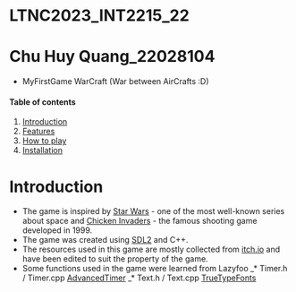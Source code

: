 # LTNC2023_INT2215_22
# Chu Huy Quang_22028104
* MyFirstGame WarCraft (War between AirCrafts :D)
#### Table of contents
1. [Introduction](#introduction)
2. [Features](#features)
3. [How to play](#play)
4. [Installation](#installation)

# Introduction <a name="introduction"></a>
* The game is inspired by [Star Wars](https://en.wikipedia.org/wiki/Star_Wars) - one of the most well-known series about space and [Chicken Invaders](https://en.wikipedia.org/wiki/Chicken_Invaders) - the famous shooting game developed in 1999.
* The game was created using [SDL2](https://www.libsdl.org/) and C++.
* The resources used in this game are mostly collected from [itch.io](https://itch.io/game-assets) and have been edited to suit the property of the game.
* Some functions used in the game were learned from Lazyfoo
  _* Timer.h / Timer.cpp [AdvancedTimer](https://lazyfoo.net/tutorials/SDL/23_advanced_timers/index.php)
  _* Text.h / Text.cpp  [TrueTypeFonts](https://lazyfoo.net/tutorials/SDL/16_true_type_fonts/index.php)
